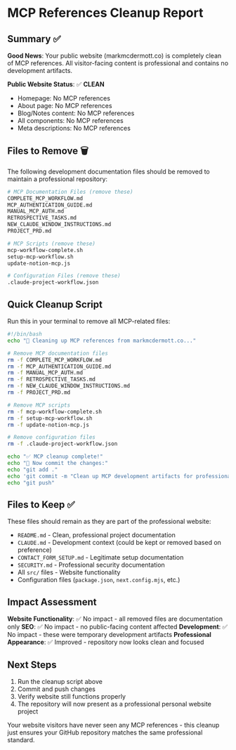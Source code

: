 # MCP References Cleanup Report

## Summary ✅

**Good News**: Your public website (markmcdermott.co) is completely clean of MCP references. All visitor-facing content is professional and contains no development artifacts.

**Public Website Status**: ✅ **CLEAN**
- Homepage: No MCP references
- About page: No MCP references  
- Blog/Notes content: No MCP references
- All components: No MCP references
- Meta descriptions: No MCP references

## Files to Remove 🗑️

The following development documentation files should be removed to maintain a professional repository:

```bash
# MCP Documentation Files (remove these)
COMPLETE_MCP_WORKFLOW.md
MCP_AUTHENTICATION_GUIDE.md  
MANUAL_MCP_AUTH.md
RETROSPECTIVE_TASKS.md
NEW_CLAUDE_WINDOW_INSTRUCTIONS.md
PROJECT_PRD.md

# MCP Scripts (remove these)
mcp-workflow-complete.sh
setup-mcp-workflow.sh
update-notion-mcp.js

# Configuration Files (remove these)
.claude-project-workflow.json
```

## Quick Cleanup Script

Run this in your terminal to remove all MCP-related files:

```bash
#!/bin/bash
echo "🧹 Cleaning up MCP references from markmcdermott.co..."

# Remove MCP documentation files
rm -f COMPLETE_MCP_WORKFLOW.md
rm -f MCP_AUTHENTICATION_GUIDE.md
rm -f MANUAL_MCP_AUTH.md
rm -f RETROSPECTIVE_TASKS.md
rm -f NEW_CLAUDE_WINDOW_INSTRUCTIONS.md
rm -f PROJECT_PRD.md

# Remove MCP scripts
rm -f mcp-workflow-complete.sh
rm -f setup-mcp-workflow.sh
rm -f update-notion-mcp.js

# Remove configuration files
rm -f .claude-project-workflow.json

echo "✅ MCP cleanup complete!"
echo "📝 Now commit the changes:"
echo "git add ."
echo 'git commit -m "Clean up MCP development artifacts for professional presentation"'
echo "git push"
```

## Files to Keep ✅

These files should remain as they are part of the professional website:
- `README.md` - Clean, professional project documentation
- `CLAUDE.md` - Development context (could be kept or removed based on preference)
- `CONTACT_FORM_SETUP.md` - Legitimate setup documentation
- `SECURITY.md` - Professional security documentation
- All `src/` files - Website functionality
- Configuration files (`package.json`, `next.config.mjs`, etc.)

## Impact Assessment

**Website Functionality**: ✅ No impact - all removed files are documentation only
**SEO**: ✅ No impact - no public-facing content affected
**Development**: ✅ No impact - these were temporary development artifacts
**Professional Appearance**: ✅ Improved - repository now looks clean and focused

## Next Steps

1. Run the cleanup script above
2. Commit and push changes
3. Verify website still functions properly
4. The repository will now present as a professional personal website project

Your website visitors have never seen any MCP references - this cleanup just ensures your GitHub repository matches the same professional standard.